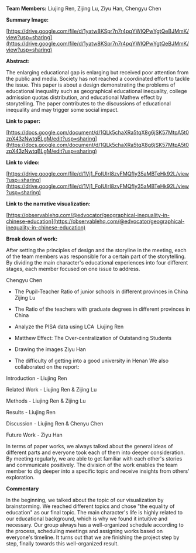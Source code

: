 **Team Members:** Liujing Ren, Zijing Lu, Ziyu Han, Chengyu Chen

**Summary Image:**

[https://drive.google.com/file/d/1yatw8KSpr7n7r4pqYWIQPwYgtQeBJMmK/view?usp=sharing](https://drive.google.com/file/d/1yatw8KSpr7n7r4pqYWIQPwYgtQeBJMmK/view?usp=sharing)

**Abstract:**

The enlarging educational gap is enlarging but received poor attention from the public and media. Society has not reached a coordinated effort to tackle the issue. This paper is about a design demonstrating the problems of educational inequality such as geographical educational inequality, college admission quotas distribution, and educational Mathew effect by storytelling. The paper contributes to the discussions of educational inequality and may trigger some social impact.

**Link to paper:**

[https://docs.google.com/document/d/1QLk5chaXRa5tqX8g6jSK57MtpA5t0zpX43zNwtqBLgM/edit?usp=sharing](https://docs.google.com/document/d/1QLk5chaXRa5tqX8g6jSK57MtpA5t0zpX43zNwtqBLgM/edit?usp=sharing)

**Link to video:**

 [https://drive.google.com/file/d/1Vj1_FoIUIrI8zvFMQfIy35aMBTeHk92L/view?usp=sharing](https://drive.google.com/file/d/1Vj1_FoIUIrI8zvFMQfIy35aMBTeHk92L/view?usp=sharing)

**Link to the narrative visualization:**

[https://observablehq.com/@edvocator/geographical-inequality-in-chinese-education](https://observablehq.com/@edvocator/geographical-inequality-in-chinese-education)

**Break down of work:**

After setting the principles of design and the storyline in the meeting, each of the team members was responsible for a certain part of the storytelling. By dividing the main character's educational experiences into four different stages, each member focused on one issue to address.

Chengyu Chen

* The Pupil-Teacher Ratio of junior schools in different provinces in China 
Zijing Lu

* The Ratio of the teachers with graduate degrees in different provinces in China
*  Analyze the PISA data using LCA 
Liujing Ren

* Matthew Effect: The Over-centralization of Outstanding Students
* Drawing the images
Ziyu Han 

* The difficulty of getting into a good university in Henan
We also collaborated on the report:

Introduction - Liujing Ren

Related Work - Liujing Ren & Zijing Lu

Methods - Liujing Ren & Zijing Lu

Results - Liujing Ren

Discussion - Liujing Ren & Chenyu Chen

Future Work  - Ziyu Han

In terms of paper works, we always talked about the general ideas of different parts and everyone took each of them into deeper consideration. By meeting regularly, we are able to get familiar with each other's stories and communicate positively. The division of the work enables the team member to dig deeper into a specific topic and receive insights from others' exploration.

**Commentary**

In the beginning, we talked about the topic of our visualization by brainstorming. We reached different topics and chose "the equality of education" as our final topic. The main character's life is highly related to our educational background, which is why we found it intuitive and necessary. Our group always has a well-organized schedule according to the process, scheduling meetings and assigning works based on everyone's timeline. It turns out that we are finishing the project step by step, finally towards this well-organized result.


